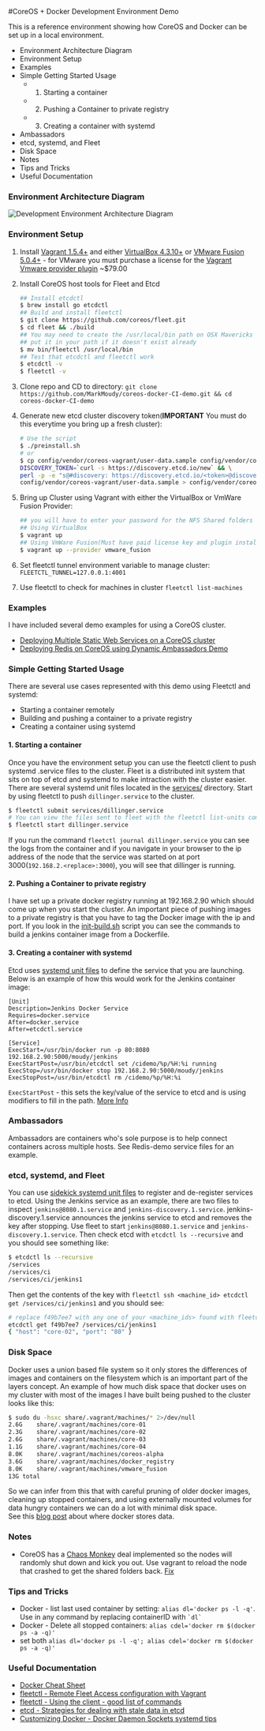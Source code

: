 #CoreOS + Docker Development Environment Demo

This is a reference environment showing how CoreOS and Docker can be set up in a local environment.  

<!-- MarkdownTOC depth=0 -->

- Environment Architecture Diagram
- Environment Setup
- Examples
- Simple Getting Started Usage
    - 1. Starting a container
    - 2. Pushing a Container to private registry
    - 3. Creating a container with systemd
- Ambassadors
- etcd, systemd, and Fleet
- Disk Space
- Notes
- Tips and Tricks
- Useful Documentation

<!-- /MarkdownTOC -->

### Environment Architecture Diagram 
![Development Environment Architecture Diagram](https://raw.githubusercontent.com/MarkMoudy/coreos-docker-CI-demo/master/Documentation/assets/Environment%20Oveview%20Diagram.png)

### Environment Setup
1. Install [Vagrant 1.5.4+](https://www.vagrantup.com/downloads.html) and either [VirtualBox 4.3.10+](https://www.virtualbox.org) or [VMware Fusion 5.0.4+](http://www.vmware.com/products/fusion) - for VMware you must purchase a license for the [Vagrant Vmware provider plugin](http://www.vagrantup.com/vmware) ~$79.00
2. Install CoreOS host tools for Fleet and Etcd  
    		
    ```bash
    ## Install etcdctl
    $ brew install go etcdctl
    ## Build and install fleetctl
    $ git clone https://github.com/coreos/fleet.git
    $ cd fleet && ./build
    ## You may need to create the /usr/local/bin path on OSX Mavericks and 
    ## put it in your path if it doesn't exist already
    $ mv bin/fleetctl /usr/local/bin
    ## Test that etcdctl and fleetctl work
    $ etcdctl -v
    $ fleetctl -v
    ``` 
3. Clone repo and CD to directory: `git clone https://github.com/MarkMoudy/coreos-docker-CI-demo.git && cd coreos-docker-CI-demo`
4. Generate new etcd cluster discovery token(**IMPORTANT** You must do this everytime you bring up a fresh cluster):

    ```bash
    # Use the script
    $ ./preinstall.sh
    # or 
    $ cp config/vendor/coreos-vagrant/user-data.sample config/vendor/coreos-vagrant/user-data && \
    DISCOVERY_TOKEN=`curl -s https://discovery.etcd.io/new` && \
    perl -p -e "s@#discovery: https://discovery.etcd.io/<token>@discovery: $DISCOVERY_TOKEN@g" \
    config/vendor/coreos-vagrant/user-data.sample > config/vendor/coreos-vagrant/user-data
    ```
5. Bring up Cluster using Vagrant with either the VirtualBox or VmWare Fusion Provider:

    ```bash
    ## you will have to enter your password for the NFS Shared folders
    ## Using VirtualBox
    $ vagrant up
    ## Using VmWare Fusion(Must have paid license key and plugin installed)
    $ vagrant up --provider vmware_fusion
    ```
6. Set fleetctl tunnel environment variable to manage cluster: `FLEETCTL_TUNNEL=127.0.0.1:4001`
7. Use fleetctl to check for machines in cluster `fleetctl list-machines`

### Examples
I have included several demo examples for using a CoreOS cluster. 
* [Deploying Multiple Static Web Services on a CoreOS cluster](https://github.com/MarkMoudy/coreos-docker-CI-demo/tree/master/examples/screencast-demo)
* [Deploying Redis on CoreOS using Dynamic Ambassadors Demo](https://github.com/MarkMoudy/coreos-docker-CI-demo/tree/master/examples/redis-demo)

### Simple Getting Started Usage
There are several use cases represented with this demo using Fleetctl and systemd:
* Starting a container remotely
* Building and pushing a container to a private registry
* Creating a container using systemd


#### 1. Starting a container
Once you have the environment setup you can use the fleetctl client to push systemd .service files to the cluster. Fleet is a distributed init system that sits on top of etcd and systemd to make intraction with the cluster easier. There are several systemd unit files located in the [services/](https://github.com/MarkMoudy/coreos-docker-CI-demo/tree/master/services) directory. Start by using fleetctl to push `dillinger.service` to the cluster. 
```bash
$ fleetctl submit services/dillinger.service
# You can view the files sent to fleet with the fleetctl list-units command
$ fleetctl start dillinger.service
``` 
If you run the command `fleetctl journal dillinger.service` you can see the logs from the container and if you navigate in your browser to the ip address of the node that the service was started on at port 3000(`192.168.2.<replace>:3000`), you will see that dillinger is running. 

#### 2. Pushing a Container to private registry
I have set up a private docker registry running at 192.168.2.90 which should come up when you start the cluster. An important piece of pushing images to a private registry is that you have to tag the Docker image with the ip and port. If you look in the [init-build.sh](https://github.com/MarkMoudy/coreos-docker-CI-demo/blob/master/Dockerfiles/init-build.sh) script you can see the commands to build a jenkins container image from a Dockerfile. 

#### 3. Creating a container with systemd
Etcd uses [systemd unit files](https://coreos.com/docs/launching-containers/launching/getting-started-with-systemd) to define the service that you are launching. Below is an example of how this would work for the Jenkins container image: 
```
[Unit]
Description=Jenkins Docker Service
Requires=docker.service
After=docker.service
After=etcdctl.service

[Service]
ExecStart=/usr/bin/docker run -p 80:8080 192.168.2.90:5000/moudy/jenkins
ExecStartPost=/usr/bin/etcdctl set /cidemo/%p/%H:%i running
ExecStop=/usr/bin/docker stop 192.168.2.90:5000/moudy/jenkins
ExecStopPost=/usr/bin/etcdctl rm /cidemo/%p/%H:%i 
```

`ExecStartPost` - this sets the key/value of the service to etcd and is using modifiers to fill in the path. [More Info](https://coreos.com/docs/launching-containers/launching/getting-started-with-systemd/#advanced-unit-files)

### Ambassadors
Ambassadors are containers who's sole purpose is to help connect containers across multiple hosts. See Redis-demo service files for an example.

### etcd, systemd, and Fleet
You can use [sidekick systemd unit files](http://coreos.com/docs/launching-containers/launching/launching-containers-fleet/#run-a-simple-sidekick) to register and de-register services to etcd. Using the Jenkins service as an example, there are two files to inspect `jenkins@8080.1.service` and `jenkins-discovery.1.service`. jenkins-discovery.1.service announces the jenkins service to etcd and removes the key after stopping. Use fleet to start `jenkins@8080.1.service` and `jenkins-discovery.1.service`. Then check etcd with `etcdctl ls --recursive` and you should see something like: 
```bash
$ etcdctl ls --recursive
/services
/services/ci
/services/ci/jenkins1
```
Then get the contents of the key with `fleetctl ssh <machine_id> etcdctl get /services/ci/jenkins1` and you should see: 
```bash
# replace f49b7ee7 with any one of your <machine_ids> found with fleetctl list-machines(they should all return the same values)
etcdctl get f49b7ee7 /services/ci/jenkins1
{ "host": "core-02", "port": "80" }
```

### Disk Space
Docker uses a union based file system so it only stores the differences of images and containers on the filesystem which is an important part of the layers concept. An example of how much disk space that docker uses on my cluster with most of the images I have built being pushed to the cluster looks like this:
```bash
$ sudo du -hsxc share/.vagrant/machines/* 2>/dev/null
2.6G    share/.vagrant/machines/core-01
2.3G    share/.vagrant/machines/core-02
2.6G    share/.vagrant/machines/core-03
1.1G    share/.vagrant/machines/core-04
8.0K    share/.vagrant/machines/coreos-alpha
3.6G    share/.vagrant/machines/docker_registry
8.0K    share/.vagrant/machines/vmware_fusion
13G total
```
So we can infer from this that with careful pruning of older docker images, cleaning up stopped containers, and using externally mounted volumes for data hungry containers we can do a lot with minimal disk space.  
See this [blog post](http://blog.thoward37.me/articles/where-are-docker-images-stored/) about where docker stores data. 

### Notes
* CoreOS has a [Chaos Monkey](https://twitter.com/spkane/status/364969488967401472) deal implemented so the nodes will randomly shut down and kick you out. Use vagrant to reload the node that crashed to get the shared folders back. [Fix](http://coreos.com/docs/cluster-management/debugging/prevent-reboot-after-update/)

### Tips and Tricks

* Docker - list last used container by setting: `alias dl='docker ps -l -q'`.  Use in any command by replacing containerID with `` `dl` ``
* Docker - Delete all stopped containers: `alias cdel='docker rm $(docker ps -a -q)'`
* set both `alias dl='docker ps -l -q'; alias cdel='docker rm $(docker ps -a -q)'`


### Useful Documentation
* [Docker Cheat Sheet](https://gist.github.com/wsargent/7049221)
* [fleetctl - Remote Fleet Access configuration with Vagrant](https://github.com/coreos/fleet/blob/master/Documentation/remote-access.md)  
* [fleetctl - Using the client - good list of commands](https://github.com/coreos/fleet/blob/master/Documentation/using-the-client.md)
* [etcd - Strategies for dealing with stale data in etcd](http://stackoverflow.com/questions/21597039/how-to-deal-with-stale-data-when-doing-service-discovery-with-etcd-on-coreos#answer-21611128)
* [Customizing Docker - Docker Daemon Sockets systemd tips](http://coreos.com/docs/launching-containers/building/customizing-docker/)


